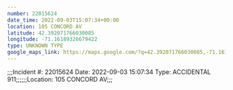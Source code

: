 ```yaml
---
number: 22015624
date_time: 2022-09-03T15:07:34+00:00
location: 105 CONCORD AV
latitude: 42.392071766030085
longitude: -71.16189326679422
type: UNKNOWN TYPE
google_maps_link: https://maps.google.com/?q=42.392071766030085,-71.16189326679422
---
```


;;;Incident #: 22015624  Date: 2022-09-03 15:07:34   Type: ACCIDENTAL 911;;;;;;Location: 105 CONCORD AV;;;
